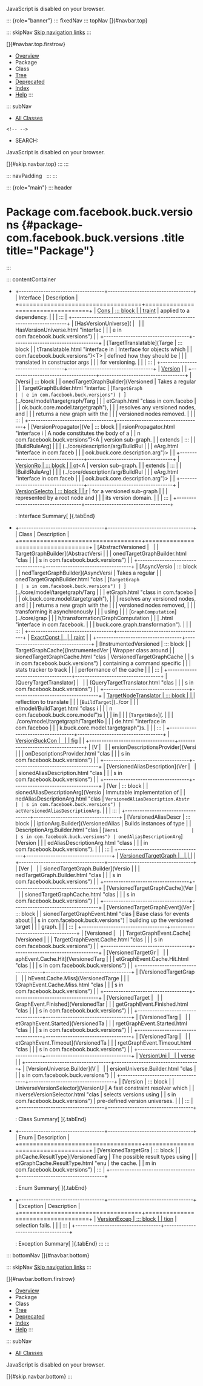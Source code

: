 <div>

JavaScript is disabled on your browser.

</div>

::: {role="banner"}
::: fixedNav
::: topNav
[]{#navbar.top}

::: skipNav
[Skip navigation links](#skip.navbar.top "Skip navigation links")
:::

[]{#navbar.top.firstrow}

-   [Overview](../../../../index.html)
-   Package
-   Class
-   [Tree](package-tree.html)
-   [Deprecated](../../../../deprecated-list.html)
-   [Index](../../../../index-all.html)
-   [Help](../../../../help-doc.html)
:::

::: subNav
-   [All Classes](../../../../allclasses.html)

```{=html}
<!-- -->
```
-   SEARCH:

<div>

<div>

JavaScript is disabled on your browser.

</div>

</div>

[]{#skip.navbar.top}
:::
:::

::: navPadding
 
:::
:::

::: {role="main"}
::: header
# Package com.facebook.buck.versions {#package-com.facebook.buck.versions .title title="Package"}
:::

::: contentContainer
-   +-----------------------------------+-----------------------------------+
    | Interface                         | Description                       |
    +===================================+===================================+
    | [Cons                             | ::: block                         |
    | traint](Constraint.html "interfac | Represents a version constraint   |
    | e in com.facebook.buck.versions") | applied to a dependency.          |
    |                                   | :::                               |
    +-----------------------------------+-----------------------------------+
    | [HasVersionUniverse](             |                                   |
    | HasVersionUniverse.html "interfac |                                   |
    | e in com.facebook.buck.versions") |                                   |
    +-----------------------------------+-----------------------------------+
    | [TargetTranslatable](Targe        | ::: block                         |
    | tTranslatable.html "interface in  | Interface for objects which       |
    | com.facebook.buck.versions")\<T\> | defined how they should be        |
    |                                   | translated in constructor args    |
    |                                   | for versioning.                   |
    |                                   | :::                               |
    +-----------------------------------+-----------------------------------+
    | [Version](Version.html "interfac  |                                   |
    | e in com.facebook.buck.versions") |                                   |
    +-----------------------------------+-----------------------------------+
    | [Versi                            | ::: block                         |
    | onedTargetGraphBuilder](Versioned | Takes a regular                   |
    | TargetGraphBuilder.html "interfac | [`TargetGraph                     |
    | e in com.facebook.buck.versions") | `](../core/model/targetgraph/Targ |
    |                                   | etGraph.html "class in com.facebo |
    |                                   | ok.buck.core.model.targetgraph"), |
    |                                   | resolves any versioned nodes, and |
    |                                   | returns a new graph with the      |
    |                                   | versioned nodes removed.          |
    |                                   | :::                               |
    +-----------------------------------+-----------------------------------+
    | [VersionPropagator](Ve            | ::: block                         |
    | rsionPropagator.html "interface i | A node constitutes the body of a  |
    | n com.facebook.buck.versions")\<A | version sub-graph.                |
    | extends                           | :::                               |
    | [BuildRuleArg]                    |                                   |
    | (../core/description/arg/BuildRul |                                   |
    | eArg.html "interface in com.faceb |                                   |
    | ook.buck.core.description.arg")\> |                                   |
    +-----------------------------------+-----------------------------------+
    | [VersionRo                        | ::: block                         |
    | ot](VersionRoot.html "interface i | A node which is the root of a     |
    | n com.facebook.buck.versions")\<A | version sub-graph.                |
    | extends                           | :::                               |
    | [BuildRuleArg]                    |                                   |
    | (../core/description/arg/BuildRul |                                   |
    | eArg.html "interface in com.faceb |                                   |
    | ook.buck.core.description.arg")\> |                                   |
    +-----------------------------------+-----------------------------------+
    | [VersionSelecto                   | ::: block                         |
    | r](VersionSelector.html "interfac | Interface for selecting versions  |
    | e in com.facebook.buck.versions") | for a versioned sub-graph         |
    |                                   | represented by a root node and    |
    |                                   | its version domain.               |
    |                                   | :::                               |
    +-----------------------------------+-----------------------------------+

    : Interface Summary[ ]{.tabEnd}

-   +-----------------------------------+-----------------------------------+
    | Class                             | Description                       |
    +===================================+===================================+
    | [AbstractVersioned                |                                   |
    | TargetGraphBuilder](AbstractVersi |                                   |
    | onedTargetGraphBuilder.html "clas |                                   |
    | s in com.facebook.buck.versions") |                                   |
    +-----------------------------------+-----------------------------------+
    | [AsyncVersio                      | ::: block                         |
    | nedTargetGraphBuilder](AsyncVersi | Takes a regular                   |
    | onedTargetGraphBuilder.html "clas | [`TargetGraph                     |
    | s in com.facebook.buck.versions") | `](../core/model/targetgraph/Targ |
    |                                   | etGraph.html "class in com.facebo |
    |                                   | ok.buck.core.model.targetgraph"), |
    |                                   | resolves any versioned nodes, and |
    |                                   | returns a new graph with the      |
    |                                   | versioned nodes removed,          |
    |                                   | transforming it asynchronously    |
    |                                   | using                             |
    |                                   | [`GraphComputation`](../core/grap |
    |                                   | h/transformation/GraphComputation |
    |                                   | .html "interface in com.facebook. |
    |                                   | buck.core.graph.transformation"). |
    |                                   | :::                               |
    +-----------------------------------+-----------------------------------+
    | [ExactConst                       |                                   |
    | raint](ExactConstraint.html "clas |                                   |
    | s in com.facebook.buck.versions") |                                   |
    +-----------------------------------+-----------------------------------+
    | [InstrumentedVersioned            | ::: block                         |
    | TargetGraphCache](InstrumentedVer | Wrapper class around              |
    | sionedTargetGraphCache.html "clas | VersionedTargetGraphCache         |
    | s in com.facebook.buck.versions") | containing a command specific     |
    |                                   | stats tracker to track            |
    |                                   | performance of the cache          |
    |                                   | :::                               |
    +-----------------------------------+-----------------------------------+
    | [QueryTargetTranslator]           |                                   |
    | (QueryTargetTranslator.html "clas |                                   |
    | s in com.facebook.buck.versions") |                                   |
    +-----------------------------------+-----------------------------------+
    | [TargetNodeTranslator             | ::: block                         |
    | ](TargetNodeTranslator.html "clas | A helper class which uses         |
    | s in com.facebook.buck.versions") | reflection to translate           |
    |                                   | [`BuildTarget`](../cor            |
    |                                   | e/model/BuildTarget.html "class i |
    |                                   | n com.facebook.buck.core.model")s |
    |                                   | in                                |
    |                                   | [`TargetNode`](.                  |
    |                                   | ./core/model/targetgraph/TargetNo |
    |                                   | de.html "interface in com.faceboo |
    |                                   | k.buck.core.model.targetgraph")s. |
    |                                   | :::                               |
    +-----------------------------------+-----------------------------------+
    | [VersionBuckCon                   |                                   |
    | fig](VersionBuckConfig.html "clas |                                   |
    | s in com.facebook.buck.versions") |                                   |
    +-----------------------------------+-----------------------------------+
    | [V                                |                                   |
    | ersionDescriptionsProvider](Versi |                                   |
    | onDescriptionsProvider.html "clas |                                   |
    | s in com.facebook.buck.versions") |                                   |
    +-----------------------------------+-----------------------------------+
    | [VersionedAliasDescription](Ver   |                                   |
    | sionedAliasDescription.html "clas |                                   |
    | s in com.facebook.buck.versions") |                                   |
    +-----------------------------------+-----------------------------------+
    | [Ver                              | ::: block                         |
    | sionedAliasDescriptionArg](Versio | Immutable implementation of       |
    | nedAliasDescriptionArg.html "clas | `VersionedAliasDescription.Abstr  |
    | s in com.facebook.buck.versions") | actVersionedAliasDescriptionArg`. |
    |                                   | :::                               |
    +-----------------------------------+-----------------------------------+
    | [VersionedAliasDescr              | ::: block                         |
    | iptionArg.Builder](VersionedAlias | Builds instances of type          |
    | DescriptionArg.Builder.html "clas | [`Versi                           |
    | s in com.facebook.buck.versions") | onedAliasDescriptionArg`](Version |
    |                                   | edAliasDescriptionArg.html "class |
    |                                   |  in com.facebook.buck.versions"). |
    |                                   | :::                               |
    +-----------------------------------+-----------------------------------+
    | [VersionedTargetGraph             |                                   |
    | ](VersionedTargetGraph.html "clas |                                   |
    | s in com.facebook.buck.versions") |                                   |
    +-----------------------------------+-----------------------------------+
    | [Ver                              |                                   |
    | sionedTargetGraph.Builder](Versio |                                   |
    | nedTargetGraph.Builder.html "clas |                                   |
    | s in com.facebook.buck.versions") |                                   |
    +-----------------------------------+-----------------------------------+
    | [VersionedTargetGraphCache](Ver   |                                   |
    | sionedTargetGraphCache.html "clas |                                   |
    | s in com.facebook.buck.versions") |                                   |
    +-----------------------------------+-----------------------------------+
    | [VersionedTargetGraphEvent](Ver   | ::: block                         |
    | sionedTargetGraphEvent.html "clas | Base class for events about       |
    | s in com.facebook.buck.versions") | building up the versioned target  |
    |                                   | graph.                            |
    |                                   | :::                               |
    +-----------------------------------+-----------------------------------+
    | [Versioned                        |                                   |
    | TargetGraphEvent.Cache](Versioned |                                   |
    | TargetGraphEvent.Cache.html "clas |                                   |
    | s in com.facebook.buck.versions") |                                   |
    +-----------------------------------+-----------------------------------+
    | [VersionedTargetGr                |                                   |
    | aphEvent.Cache.Hit](VersionedTarg |                                   |
    | etGraphEvent.Cache.Hit.html "clas |                                   |
    | s in com.facebook.buck.versions") |                                   |
    +-----------------------------------+-----------------------------------+
    | [VersionedTargetGrap              |                                   |
    | hEvent.Cache.Miss](VersionedTarge |                                   |
    | tGraphEvent.Cache.Miss.html "clas |                                   |
    | s in com.facebook.buck.versions") |                                   |
    +-----------------------------------+-----------------------------------+
    | [VersionedTarget                  |                                   |
    | GraphEvent.Finished](VersionedTar |                                   |
    | getGraphEvent.Finished.html "clas |                                   |
    | s in com.facebook.buck.versions") |                                   |
    +-----------------------------------+-----------------------------------+
    | [VersionedTarg                    |                                   |
    | etGraphEvent.Started](VersionedTa |                                   |
    | rgetGraphEvent.Started.html "clas |                                   |
    | s in com.facebook.buck.versions") |                                   |
    +-----------------------------------+-----------------------------------+
    | [VersionedTarg                    |                                   |
    | etGraphEvent.Timeout](VersionedTa |                                   |
    | rgetGraphEvent.Timeout.html "clas |                                   |
    | s in com.facebook.buck.versions") |                                   |
    +-----------------------------------+-----------------------------------+
    | [VersionUni                       |                                   |
    | verse](VersionUniverse.html "clas |                                   |
    | s in com.facebook.buck.versions") |                                   |
    +-----------------------------------+-----------------------------------+
    | [VersionUniverse.Builder](V       |                                   |
    | ersionUniverse.Builder.html "clas |                                   |
    | s in com.facebook.buck.versions") |                                   |
    +-----------------------------------+-----------------------------------+
    | [Version                          | ::: block                         |
    | UniverseVersionSelector](VersionU | A fast constraint resolver which  |
    | niverseVersionSelector.html "clas | selects versions using            |
    | s in com.facebook.buck.versions") | pre-defined version universes.    |
    |                                   | :::                               |
    +-----------------------------------+-----------------------------------+

    : Class Summary[ ]{.tabEnd}

-   +-----------------------------------+-----------------------------------+
    | Enum                              | Description                       |
    +===================================+===================================+
    | [VersionedTargetGra               | ::: block                         |
    | phCache.ResultType](VersionedTarg | The possible result types using   |
    | etGraphCache.ResultType.html "enu | the cache.                        |
    | m in com.facebook.buck.versions") | :::                               |
    +-----------------------------------+-----------------------------------+

    : Enum Summary[ ]{.tabEnd}

-   +-----------------------------------+-----------------------------------+
    | Exception                         | Description                       |
    +===================================+===================================+
    | [VersionExcep                     | ::: block                         |
    | tion](VersionException.html "clas | Error thrown when version         |
    | s in com.facebook.buck.versions") | selection fails.                  |
    |                                   | :::                               |
    +-----------------------------------+-----------------------------------+

    : Exception Summary[ ]{.tabEnd}
:::
:::

::: bottomNav
[]{#navbar.bottom}

::: skipNav
[Skip navigation links](#skip.navbar.bottom "Skip navigation links")
:::

[]{#navbar.bottom.firstrow}

-   [Overview](../../../../index.html)
-   Package
-   Class
-   [Tree](package-tree.html)
-   [Deprecated](../../../../deprecated-list.html)
-   [Index](../../../../index-all.html)
-   [Help](../../../../help-doc.html)
:::

::: subNav
-   [All Classes](../../../../allclasses.html)

<div>

<div>

JavaScript is disabled on your browser.

</div>

</div>

[]{#skip.navbar.bottom}
:::
